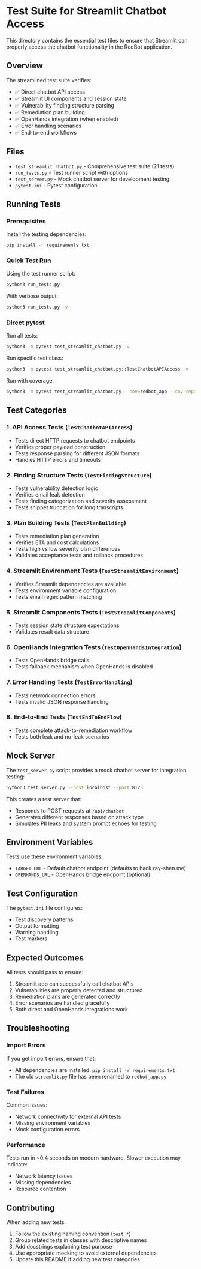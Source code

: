 # Test Suite for Streamlit Chatbot Access

This directory contains the essential test files to ensure that Streamlit can properly access the chatbot functionality in the RedBot application.

## Overview

The streamlined test suite verifies:
- ✅ Direct chatbot API access
- ✅ Streamlit UI components and session state
- ✅ Vulnerability finding structure parsing
- ✅ Remediation plan building
- ✅ OpenHands integration (when enabled)
- ✅ Error handling scenarios
- ✅ End-to-end workflows

## Files

- `test_streamlit_chatbot.py` - Comprehensive test suite (21 tests)
- `run_tests.py` - Test runner script with options
- `test_server.py` - Mock chatbot server for development testing
- `pytest.ini` - Pytest configuration

## Running Tests

### Prerequisites

Install the testing dependencies:
```bash
pip install -r requirements.txt
```

### Quick Test Run

Using the test runner script:
```bash
python3 run_tests.py
```

With verbose output:
```bash
python3 run_tests.py -v
```

### Direct pytest

Run all tests:
```bash
python3 -m pytest test_streamlit_chatbot.py -v
```

Run specific test class:
```bash
python3 -m pytest test_streamlit_chatbot.py::TestChatbotAPIAccess -v
```

Run with coverage:
```bash
python3 -m pytest test_streamlit_chatbot.py --cov=redbot_app --cov-report=html
```

## Test Categories

### 1. API Access Tests (`TestChatbotAPIAccess`)
- Tests direct HTTP requests to chatbot endpoints
- Verifies proper payload construction
- Tests response parsing for different JSON formats
- Handles HTTP errors and timeouts

### 2. Finding Structure Tests (`TestFindingStructure`)
- Tests vulnerability detection logic
- Verifies email leak detection
- Tests finding categorization and severity assessment
- Tests snippet truncation for long transcripts

### 3. Plan Building Tests (`TestPlanBuilding`)
- Tests remediation plan generation
- Verifies ETA and cost calculations
- Tests high vs low severity plan differences
- Validates acceptance tests and rollback procedures

### 4. Streamlit Environment Tests (`TestStreamlitEnvironment`)
- Verifies Streamlit dependencies are available
- Tests environment variable configuration
- Tests email regex pattern matching

### 5. Streamlit Components Tests (`TestStreamlitComponents`)
- Tests session state structure expectations
- Validates result data structure

### 6. OpenHands Integration Tests (`TestOpenHandsIntegration`)
- Tests OpenHands bridge calls
- Tests fallback mechanism when OpenHands is disabled

### 7. Error Handling Tests (`TestErrorHandling`)
- Tests network connection errors
- Tests invalid JSON response handling

### 8. End-to-End Tests (`TestEndToEndFlow`)
- Tests complete attack-to-remediation workflow
- Tests both leak and no-leak scenarios

## Mock Server

The `test_server.py` script provides a mock chatbot server for integration testing:

```bash
python3 test_server.py --host localhost --port 8123
```

This creates a test server that:
- Responds to POST requests at `/api/chatbot`
- Generates different responses based on attack type
- Simulates PII leaks and system prompt echoes for testing

## Environment Variables

Tests use these environment variables:
- `TARGET_URL` - Default chatbot endpoint (defaults to hack.ray-shen.me)
- `OPENHANDS_URL` - OpenHands bridge endpoint (optional)

## Test Configuration

The `pytest.ini` file configures:
- Test discovery patterns
- Output formatting
- Warning handling
- Test markers

## Expected Outcomes

All tests should pass to ensure:
1. Streamlit app can successfully call chatbot APIs
2. Vulnerabilities are properly detected and structured
3. Remediation plans are generated correctly
4. Error scenarios are handled gracefully
5. Both direct and OpenHands integrations work

## Troubleshooting

### Import Errors
If you get import errors, ensure that:
- All dependencies are installed: `pip install -r requirements.txt`
- The old `streamlit.py` file has been renamed to `redbot_app.py`

### Test Failures
Common issues:
- Network connectivity for external API tests
- Missing environment variables
- Mock configuration errors

### Performance
Tests run in ~0.4 seconds on modern hardware. Slower execution may indicate:
- Network latency issues
- Missing dependencies
- Resource contention

## Contributing

When adding new tests:
1. Follow the existing naming convention (`test_*`)
2. Group related tests in classes with descriptive names
3. Add docstrings explaining test purpose
4. Use appropriate mocking to avoid external dependencies
5. Update this README if adding new test categories
